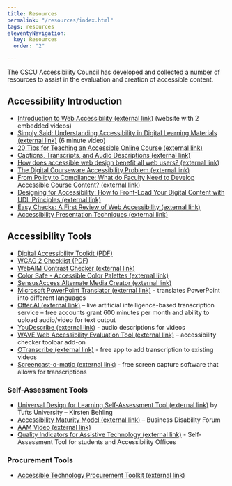 ```yaml
---
title: Resources
permalink: "/resources/index.html"
tags: resources
eleventyNavigation:
  key: Resources
  order: "2"

---
```

The CSCU Accessibility Council has developed and collected a number of resources to assist in the evaluation and creation of accessible content.

## Accessibility Introduction

* [Introduction to Web Accessibility (external link)](https://webaim.org/intro/) (website with 2 embedded videos)
* [Simply Said: Understanding Accessibility in Digital Learning Materials (external link)](https://www.youtube.com/watch?v=HzE5dj1WTSo) (6 minute video)
* [20 Tips for Teaching an Accessible Online Course (external link)](https://www.washington.edu/doit/20-tips-teaching-accessible-online-course)
* [Captions, Transcripts, and Audio Descriptions (external link)](https://webaim.org/techniques/captions/)
* [How does accessible web design benefit all web users? (external link)](https://www.washington.edu/doit/how-does-accessible-web-design-benefit-all-web-users)
* [The Digital Courseware Accessibility Problem (external link)](https://www.insidehighered.com/digital-learning/article/2019/12/02/professors-colleges-and-companies-struggle-make-digital)
* [From Policy to Compliance: What do Faculty Need to Develop Accessible Course Content? (external link)](https://wcetfrontiers.org/2019/09/12/from-policy-to-compliance-accessible-course-content/)
* [Designing for Accessibility: How to Front-Load Your Digital Content with UDL Principles (external link)](https://www.facultyfocus.com/articles/online-education/how-to-front-load-your-digital-content-with-udl-principles/)
* [Easy Checks: A First Review of Web Accessibility (external link)](https://www.w3.org/WAI/test-evaluate/preliminary/)
* [Accessibility Presentation Techniques (external link)](https://itaccessibility.arizona.edu/content/presentations)

## Accessibility Tools

* [Digital Accessibility Toolkit (PDF)](https://www.cosn.org/sites/default/files/Digital%20Toolkit%20for%20508compliance.pdf)
* [WCAG 2 Checklist (PDF)](https://webaim.org/standards/wcag/WCAG2Checklist.pdf)
* [WebAIM Contrast Checker (external link)](https://webaim.org/resources/contrastchecker/)
* [Color Safe - Accessible Color Palettes (external link)](http://colorsafe.co/)
* [SensusAccess Alternate Media Creator (external link)](https://www.sensusaccess.com/convert-a-file)
* [Microsoft PowerPoint Translator (external link)](https://www.microsoft.com/en-us/translator/apps/presentation-translator/) - translates PowerPoint into different languages
* [Otter.AI (external link)](https://otter.ai/login) – live artificial intelligence-based transcription service – free accounts grant 600 minutes per month and ability to upload audio/video for text output
* [YouDescribe (external link)](https://youdescribe.org/) - audio descriptions for videos
* [WAVE Web Accessibility Evaluation Tool (external link)](https://wave.webaim.org/) – accessibility checker toolbar add-on
* [OTranscribe (external link)](https://otranscribe.com/) - free app to add transcription to existing videos
* [Screencast-o-matic (external link)](https://screencast-o-matic.com/) - free screen capture software that allows for transcriptions

### Self-Assessment Tools

* [Universal Design for Learning Self-Assessment Tool (external link)](https://tufts.qualtrics.com/jfe/form/SV_4PdZNI1GNi8S5kF) by Tufts University – Kirsten Behling
* [Accessibility Maturity Model (external link)](https://members.businessdisabilityforum.org.uk/resource-category/resource/accessible-technology-charter-accessibility-maturity-model/) – Business Disability Forum
* [AAM Video (external link)](https://www.youtube.com/watch?v=tcO4rhsS5Sw)
* [Quality Indicators for Assistive Technology (external link)](http://qiat-ps.org/) - Self-Assessment Tool for students and Accessibility Offices

### Procurement Tools

* [Accessible Technology Procurement Toolkit (external link)](https://private.disabilityin.org/procurementtoolkit/)
